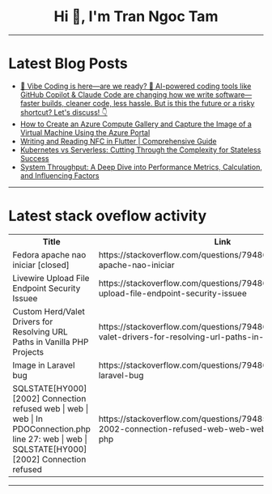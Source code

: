 <h1 align="center">Hi 👋, I'm Tran Ngoc Tam</h1>

---

# Latest Blog Posts 
<!-- BLOG-POST-LIST:START -->
- [🚀 Vibe Coding is here—are we ready? 🤖 AI-powered coding tools like GitHub Copilot &amp; Claude Code are changing how we write software—faster builds, cleaner code, less hassle. But is this the future or a risky shortcut? Let&#39;s discuss! 👇](https://dev.to/johnschibelli/vibe-coding-is-here-are-we-ready-ai-powered-coding-tools-like-github-copilot-claude-code-are-1nc1)
- [How to Create an Azure Compute Gallery and Capture the Image of a Virtual Machine Using the Azure Portal](https://dev.to/ibrahimbioabu/how-to-create-an-azure-compute-gallery-and-capture-the-image-of-a-virtual-machine-using-the-azure-1mgl)
- [Writing and Reading NFC in Flutter | Comprehensive Guide](https://dev.to/anshikaila/writing-and-reading-nfc-in-flutter-comprehensive-guide-5570)
- [Kubernetes vs Serverless: Cutting Through the Complexity for Stateless Success](https://dev.to/naveens16/kubernetes-vs-serverless-cutting-through-the-complexity-for-stateless-success-4ic0)
- [System Throughput: A Deep Dive into Performance Metrics, Calculation, and Influencing Factors](https://dev.to/devcorner/system-throughput-a-deep-dive-into-performance-metrics-calculation-and-influencing-factors-254d)
<!-- BLOG-POST-LIST:END -->

---

# Latest stack oveflow activity
<table>
  <tr><th>Title</th><th>Link</th></tr>
  <!-- STACKOVERFLOW:START --><tr><td>Fedora apache nao iniciar [closed]</td><td>https://stackoverflow.com/questions/79486493/fedora-apache-nao-iniciar</td></tr><tr><td>Livewire Upload File Endpoint Security Issuee</td><td>https://stackoverflow.com/questions/79486316/livewire-upload-file-endpoint-security-issuee</td></tr><tr><td>Custom Herd/Valet Drivers for Resolving URL Paths in Vanilla PHP Projects</td><td>https://stackoverflow.com/questions/79486135/custom-herd-valet-drivers-for-resolving-url-paths-in-vanilla-php-projects</td></tr><tr><td>Image in Laravel bug</td><td>https://stackoverflow.com/questions/79486099/image-in-laravel-bug</td></tr><tr><td>SQLSTATE[HY000] [2002] Connection refused web | web | web | In PDOConnection.php line 27: web | web | SQLSTATE[HY000] [2002] Connection refused</td><td>https://stackoverflow.com/questions/79485962/sqlstatehy000-2002-connection-refused-web-web-web-in-pdoconnection-php</td></tr><!-- STACKOVERFLOW:END -->
</table>

---


